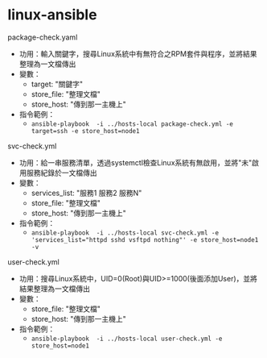 # linux-ansible
package-check.yaml
- 功用：輸入關鍵字，搜尋Linux系統中有無符合之RPM套件與程序，並將結果整理為一文檔傳出
- 變數：
    - target: "關鍵字"
    - store_file: "整理文檔"
    - store_host: "傳到那一主機上"
- 指令範例：
   - `ansible-playbook  -i ../hosts-local package-check.yml -e target=ssh -e store_host=node1`

svc-check.yml
- 功用：給一串服務清單，透過systemctl檢查Linux系統有無啟用，並將"未"啟用服務紀錄於一文檔傳出
- 變數：
   - services_list: "服務1 服務2 服務N"
   - store_file: "整理文檔"
   - store_host: "傳到那一主機上"
- 指令範例：
    - `ansible-playbook  -i ../hosts-local svc-check.yml -e 'services_list="httpd sshd vsftpd nothing"' -e store_host=node1 -v
`
      
user-check.yml
- 功用：搜尋Linux系統中，UID=0(Root)與UID>=1000(後面添加User)，並將結果整理為一文檔傳出
- 變數：
    - store_file: "整理文檔"
    - store_host: "傳到那一主機上"
- 指令範例：
  - `ansible-playbook  -i ../hosts-local user-check.yml -e store_host=node1`    
